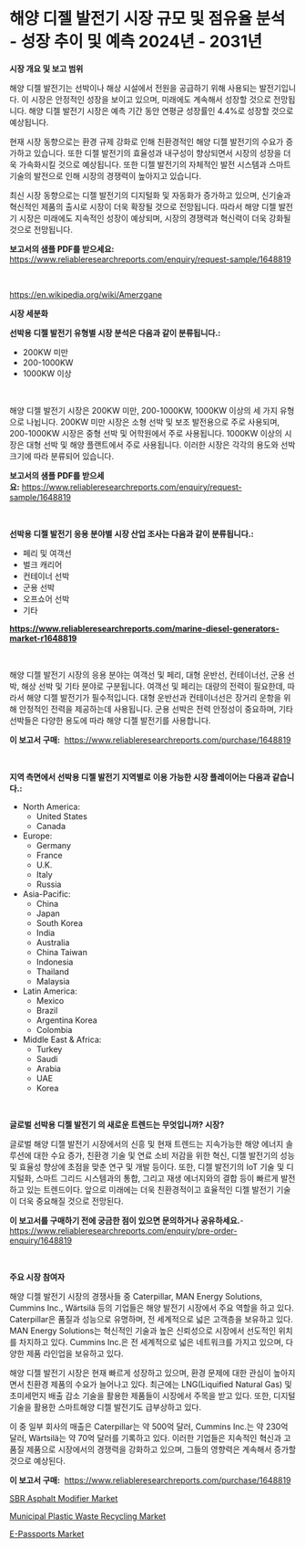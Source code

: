 <p><h1>해양 디젤 발전기 시장 규모 및 점유율 분석 - 성장 추이 및 예측 2024년 - 2031년</h1></p><p><strong>시장 개요 및 보고 범위</strong></p>
<p><p>해양 디젤 발전기는 선박이나 해상 시설에서 전원을 공급하기 위해 사용되는 발전기입니다. 이 시장은 안정적인 성장을 보이고 있으며, 미래에도 계속해서 성장할 것으로 전망됩니다. 해양 디젤 발전기 시장은 예측 기간 동안 연평균 성장률인 4.4%로 성장할 것으로 예상됩니다.</p><p>현재 시장 동향으로는 환경 규제 강화로 인해 친환경적인 해양 디젤 발전기의 수요가 증가하고 있습니다. 또한 디젤 발전기의 효율성과 내구성이 향상되면서 시장의 성장을 더욱 가속화시킬 것으로 예상됩니다. 또한 디젤 발전기의 자체적인 발전 시스템과 스마트 기술의 발전으로 인해 시장의 경쟁력이 높아지고 있습니다.</p><p>최신 시장 동향으로는 디젤 발전기의 디지털화 및 자동화가 증가하고 있으며, 신기술과 혁신적인 제품의 출시로 시장이 더욱 확장될 것으로 전망됩니다. 따라서 해양 디젤 발전기 시장은 미래에도 지속적인 성장이 예상되며, 시장의 경쟁력과 혁신력이 더욱 강화될 것으로 전망됩니다.</p></p>
<p><strong>보고서의 샘플 PDF를 받으세요:</strong> <a href="https://www.reliableresearchreports.com/enquiry/request-sample/1648819">https://www.reliableresearchreports.com/enquiry/request-sample/1648819</a></p>
<p>&nbsp;</p>
<p><a href="https://en.wikipedia.org/wiki/Amerzgane">https://en.wikipedia.org/wiki/Amerzgane</a></p>
<p><strong>시장 세분화</strong></p>
<p><strong>선박용 디젤 발전기 유형별 시장 분석은 다음과 같이 분류됩니다.:</strong></p>
<p><ul><li>200KW 미만</li><li>200-1000KW</li><li>1000KW 이상</li></ul></p>
<p>&nbsp;</p>
<p><p>해양 디젤 발전기 시장은 200KW 미만, 200-1000KW, 1000KW 이상의 세 가지 유형으로 나뉩니다. 200KW 미만 시장은 소형 선박 및 보조 발전용으로 주로 사용되며, 200-1000KW 시장은 중형 선박 및 어학원에서 주로 사용됩니다. 1000KW 이상의 시장은 대형 선박 및 해양 플랜트에서 주로 사용됩니다. 이러한 시장은 각각의 용도와 선박 크기에 따라 분류되어 있습니다.</p></p>
<p><strong>보고서의 샘플 PDF를 받으세요:</strong>&nbsp;<a href="https://www.reliableresearchreports.com/enquiry/request-sample/1648819">https://www.reliableresearchreports.com/enquiry/request-sample/1648819</a></p>
<p>&nbsp;</p>
<p><strong> 선박용 디젤 발전기 응용 분야별 시장 산업 조사는 다음과 같이 분류됩니다.:</strong></p>
<p><ul><li>페리 및 여객선</li><li>벌크 캐리어</li><li>컨테이너 선박</li><li>군용 선박</li><li>오프쇼어 선박</li><li>기타</li></ul></p>
<p><strong><a href="https://www.reliableresearchreports.com/marine-diesel-generators-market-r1648819">https://www.reliableresearchreports.com/marine-diesel-generators-market-r1648819</a></strong></p>
<p>&nbsp;</p>
<p><p>해양 디젤 발전기 시장의 응용 분야는 여객선 및 페리, 대형 운반선, 컨테이너선, 군용 선박, 해상 선박 및 기타 분야로 구분됩니다. 여객선 및 페리는 대량의 전력이 필요한데, 따라서 해양 디젤 발전기가 필수적입니다. 대형 운반선과 컨테이너선은 장거리 운항을 위해 안정적인 전력을 제공하는데 사용됩니다. 군용 선박은 전력 안정성이 중요하며, 기타 선박들은 다양한 용도에 따라 해양 디젤 발전기를 사용합니다.</p></p>
<p><strong>이 보고서 구매:</strong>&nbsp; <a href="https://www.reliableresearchreports.com/purchase/1648819">https://www.reliableresearchreports.com/purchase/1648819</a></p>
<p>&nbsp;</p>
<p><strong>지역 측면에서 선박용 디젤 발전기 지역별로 이용 가능한 시장 플레이어는 다음과 같습니다.:</strong></p>
<p><ul>
    <li>
        North America:
        <ul>
            <li>United States</li>
            <li>Canada</li>
        </ul>
    </li>
    <li>
        Europe:
        <ul>
            <li>Germany</li>
            <li>France</li>
            <li>U.K.</li>
            <li>Italy</li>
            <li>Russia</li>
        </ul>
    </li>
    <li>
        Asia-Pacific:
        <ul>
            <li>China</li>
            <li>Japan</li>
            <li>South Korea</li>
            <li>India</li>
            <li>Australia</li>
            <li>China Taiwan</li>
            <li>Indonesia</li>
            <li>Thailand</li>
            <li>Malaysia</li>
        </ul>
    </li>
    <li>
        Latin America:
        <ul>
            <li>Mexico</li>
            <li>Brazil</li>
            <li>Argentina Korea</li>
            <li>Colombia</li>
        </ul>
    </li>
    <li>
        Middle East & Africa:
        <ul>
            <li>Turkey</li>
            <li>Saudi</li>
            <li>Arabia</li>
            <li>UAE</li>
            <li>Korea</li>
        </ul>
    </li>
    </ul></p>
<p>&nbsp;</p>
<p><strong>글로벌 선박용 디젤 발전기 의 새로운 트렌드는 무엇입니까? 시장?</strong></p>
<p><p>글로벌 해양 디젤 발전기 시장에서의 신흥 및 현재 트렌드는 지속가능한 해양 에너지 솔루션에 대한 수요 증가, 친환경 기술 및 연료 소비 저감을 위한 혁신, 디젤 발전기의 성능 및 효율성 향상에 초점을 맞춘 연구 및 개발 등이다. 또한, 디젤 발전기의 IoT 기술 및 디지털화, 스마트 그리드 시스템과의 통합, 그리고 재생 에너지와의 결합 등이 빠르게 발전하고 있는 트렌드이다. 앞으로 미래에는 더욱 친환경적이고 효율적인 디젤 발전기 기술이 더욱 중요해질 것으로 전망된다.</p></p>
<p><strong>이 보고서를 구매하기 전에 궁금한 점이 있으면 문의하거나 공유하세요.</strong>- <a href="https://www.reliableresearchreports.com/enquiry/pre-order-enquiry/1648819">https://www.reliableresearchreports.com/enquiry/pre-order-enquiry/1648819</a></p>
<p>&nbsp;</p>
<p><strong>주요 시장 참여자</strong></p>
<p><p>해양 디젤 발전기 시장의 경쟁사들 중 Caterpillar, MAN Energy Solutions, Cummins Inc., Wärtsilä 등의 기업들은 해양 발전기 시장에서 주요 역할을 하고 있다. Caterpillar은 품질과 성능으로 유명하며, 전 세계적으로 넓은 고객층을 보유하고 있다. MAN Energy Solutions는 혁신적인 기술과 높은 신뢰성으로 시장에서 선도적인 위치를 차지하고 있다. Cummins Inc.은 전 세계적으로 넓은 네트워크를 가지고 있으며, 다양한 제품 라인업을 보유하고 있다.</p><p>해양 디젤 발전기 시장은 현재 빠르게 성장하고 있으며, 환경 문제에 대한 관심이 높아지면서 친환경 제품의 수요가 늘어나고 있다. 최근에는 LNG(Liquified Natural Gas) 및 초미세먼지 배출 감소 기술을 활용한 제품들이 시장에서 주목을 받고 있다. 또한, 디지털 기술을 활용한 스마트해양 디젤 발전기도 급부상하고 있다.</p><p>이 중 일부 회사의 매출은 Caterpillar는 약 500억 달러, Cummins Inc.는 약 230억 달러, Wärtsilä는 약 70억 달러를 기록하고 있다. 이러한 기업들은 지속적인 혁신과 고품질 제품으로 시장에서의 경쟁력을 강화하고 있으며, 그들의 영향력은 계속해서 증가할 것으로 예상된다.</p></p>
<p><strong>이 보고서 구매:</strong>&nbsp;&nbsp;<a href="https://www.reliableresearchreports.com/purchase/1648819">https://www.reliableresearchreports.com/purchase/1648819</a></p>
<p><p><a href="https://github.com/mancsybtousav/Market-Research-Report-List-3/blob/main/sbr-asphalt-modifier-market.md">SBR Asphalt Modifier Market</a></p><p><a href="https://github.com/josesg55/Market-Research-Report-List-3/blob/main/municipal-plastic-waste-recycling-market.md">Municipal Plastic Waste Recycling Market</a></p><p><a href="https://issuu.com/reportprime-2/docs/e-passports-market-size-2030.pptx">E-Passports Market</a></p></p>